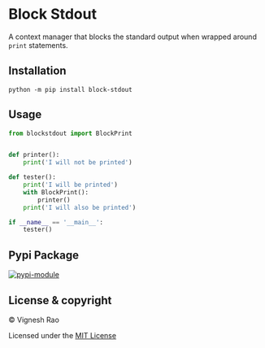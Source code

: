 # Block Stdout
A context manager that blocks the standard output when wrapped around ``print`` statements.

## Installation
```shell
python -m pip install block-stdout
```

## Usage
```python
from blockstdout import BlockPrint


def printer():
    print('I will not be printed')

def tester():
    print('I will be printed')
    with BlockPrint():
        printer()
    print('I will also be printed')

if __name__ == '__main__':
    tester()
```

## Pypi Package
[![pypi-module](https://img.shields.io/badge/Software%20Repository-pypi-1f425f.svg)][pypi]

## License & copyright

&copy; Vignesh Rao

Licensed under the [MIT License][license]

[pypi]: https://pypi.org/project/block-stdout/
[license]: https://github.com/thevickypedia/block-stdout/blob/main/LICENSE
